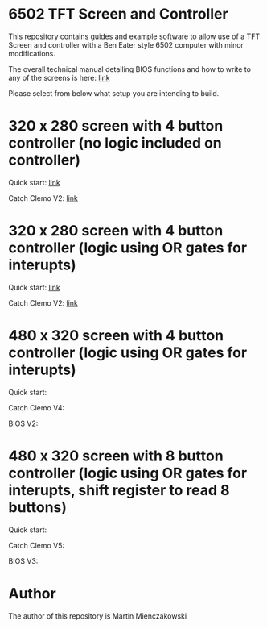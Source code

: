 # 6502 TFT Screen and Controller

This repository contains guides and example software to allow use of a TFT Screen and controller with a Ben Eater style 6502 computer with minor modifications.

The overall technical manual detailing BIOS functions and how to write to any of the screens is here: [link](https://github.com/martinmienczakowski/6502TFTScreen/blob/d2e7c9dbbdbd956a3d5c02a5402369ba50d9747f/Edgar%20Technical%20Manual%20Version%203.pdf)

Please select from below what setup you are intending to build.

# 320 x 280 screen with 4 button controller (no logic included on controller)

Quick start: [link](https://github.com/martinmienczakowski/6502TFTScreen/blob/d2e7c9dbbdbd956a3d5c02a5402369ba50d9747f/320x280%20Simple%20Controller/320%20x%20280%20Screen%20with%204%20Button%20Controller%20(Simple).pdf)

Catch Clemo V2: [link](https://github.com/martinmienczakowski/6502TFTScreen/blob/8cd5d202a31b3329631f1b1f9869e519362fc74c/320x280%20Simple%20Controller/CatchClemoV2.s)

# 320 x 280 screen with 4 button controller (logic using OR gates for interupts)

Quick start: [link](https://github.com/martinmienczakowski/6502TFTScreen/blob/0badf81f2957e22b510c32e3e0d6cfe9e12eff58/320x280%20Logic%20Controller/320%20x%20280%20Screen%20with%204%20Button%20Controller%20(Logic).pdf)

Catch Clemo V2: [link](https://github.com/martinmienczakowski/6502TFTScreen/blob/35630cc5497a16d3914c4234668faf095cca3d6f/320x280%20Logic%20Controller/CatchClemoV2.s)

# 480 x 320 screen with 4 button controller (logic using OR gates for interupts)

Quick start:

Catch Clemo V4:

BIOS V2:

# 480 x 320 screen with 8 button controller (logic using OR gates for interupts, shift register to read 8 buttons)

Quick start:

Catch Clemo V5:

BIOS V3:

# Author

The author of this repository is Martin Mienczakowski
